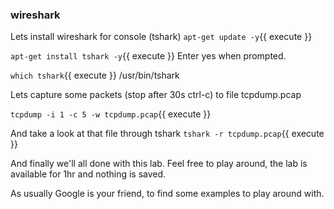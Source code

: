 ### wireshark

Lets install wireshark for console (tshark)
`apt-get update -y`{{ execute }}


`apt-get install tshark -y`{{ execute }}
Enter yes when prompted.


`which tshark`{{ execute }}
/usr/bin/tshark

Lets capture some packets (stop after 30s ctrl-c) to file tcpdump.pcap

`tcpdump -i 1 -c 5 -w tcpdump.pcap`{{ execute }}

And take a look at that file through tshark
`tshark -r tcpdump.pcap`{{ execute }}

And finally we'll all done with this lab. Feel free to play around, the lab is available for 1hr and nothing is saved. 

As usually Google is your friend, to find some examples to play around with.



